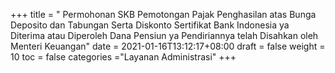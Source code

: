 +++
title = "	Permohonan SKB Pemotongan Pajak Penghasilan atas Bunga Deposito dan Tabungan Serta Diskonto Sertifikat Bank Indonesia ya Diterima atau Diperoleh Dana Pensiun ya Pendiriannya telah Disahkan oleh Menteri Keuangan"
date = 2021-01-16T13:12:17+08:00
draft = false
weight = 10
toc = false
categories ="Layanan Administrasi"
+++